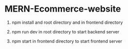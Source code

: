 # MERN-Ecommerce-website



1. npm install and root directory and in frontend directory

2. npm run dev in root directory to start backend server

3. npm start in frontend directory to start frontend server
